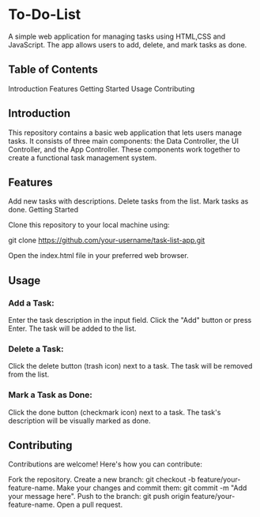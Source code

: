 # To-Do-List

A simple web application for managing tasks using HTML,CSS and JavaScript. The app allows users to add, delete, and mark tasks as done.

## Table of Contents
Introduction
Features
Getting Started
Usage
Contributing

## Introduction
This repository contains a basic web application that lets users manage tasks. It consists of three main components: the Data Controller, the UI Controller, and the App Controller. These components work together to create a functional task management system.

## Features
Add new tasks with descriptions.
Delete tasks from the list.
Mark tasks as done.
Getting Started

Clone this repository to your local machine using:

git clone https://github.com/your-username/task-list-app.git

Open the index.html file in your preferred web browser.

## Usage

### Add a Task:

Enter the task description in the input field.
Click the "Add" button or press Enter.
The task will be added to the list.

### Delete a Task:

Click the delete button (trash icon) next to a task.
The task will be removed from the list.

### Mark a Task as Done:

Click the done button (checkmark icon) next to a task.
The task's description will be visually marked as done.

## Contributing

Contributions are welcome! Here's how you can contribute:

Fork the repository.
Create a new branch: git checkout -b feature/your-feature-name.
Make your changes and commit them: git commit -m "Add your message here".
Push to the branch: git push origin feature/your-feature-name.
Open a pull request.
